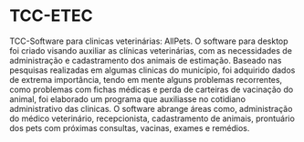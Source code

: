 # TCC-ETEC
TCC-Software para clinicas veterinárias: AllPets.
O software para desktop foi criado visando auxiliar as clínicas veterinárias, com as necessidades de administração e cadastramento dos animais de estimação. Baseado nas pesquisas realizadas em algumas clinicas do município, foi adquirido dados de extrema importância, tendo em mente alguns problemas recorrentes, como problemas com fichas médicas e perda de carteiras de vacinação do animal, foi elaborado um programa que auxiliasse no cotidiano administrativo das clinicas. O software abrange áreas como, administração do médico veterinário, recepcionista, cadastramento de animais, prontuário dos pets com próximas consultas, vacinas, exames e remédios. 
